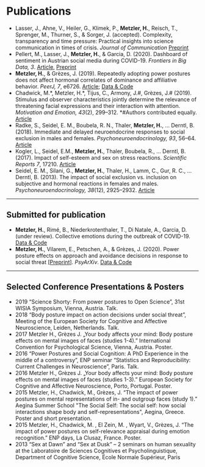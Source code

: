 ---
---

# Publications

* Lasser, J., Ahne, V., Heiler, G., Klimek, P., **Metzler, H.**, Reisch, T., Sprenger, M., Thurner, S., & Sorger, J. (accepted). Complexity, transparency and time pressure: Practical insights into science communication in times of crisis. *Journal of Communication* [Preprint](https://osf.io/preprints/socarxiv/ytxrp/)
* Pellert, M., Lasser, J., **Metzler, H.**, & Garcia, D. (2020). Dashboard of sentiment in Austrian social media during COVID-19. *Frontiers in Big Data, 3*. [Article](https://doi.org/10.3389/fdata.2020.00032), [Preprint](http://arxiv.org/abs/2006.11158)
* **Metzler, H.**, & Grèzes, J. (2019). Repeatedly adopting power postures does not affect hormonal correlates of dominance and affiliative behavior. *PeerJ, 7*, e6726. [Article](https://doi.org/10.7717/peerj.6726); [Data & Code](https://osf.io/3nrsy/)
* Chadwick, M.\*, Metzler, H.\*, Tijus, C., Armony, J.#, Grèzes, J.# (2019). Stimulus and observer characteristics jointly determine the relevance of threatening facial expressions and their interaction with attention. *Motivation and Emotion, 43*(2), 299–312. \*#Authors contributed equally. [Article](https://link.springer.com/article/10.1007/s11031-018-9730-2)
* Radke, S., Seidel, E. M., Boubela, R. N., Thaler, **Metzler, H.**, … Derntl, B. (2018). Immediate and delayed neuroendocrine responses to social exclusion in males and females. *Psychoneuroendocrinology, 93*, 56–64. [Article](https://doi.org/10.1016/j.psyneuen.2018.04.005)
* Kogler, L., Seidel, E.M., **Metzler, H.**, Thaler, Boubela, R., … Derntl, B. (2017). Impact of self-esteem and sex on stress reactions. *Scientific Reports 7*, 17210. [Article](https://doi.org/10.1038/s41598-017-17485-w)
* Seidel, E. M., Silani, G., **Metzler, H.**, Thaler, H., Lamm, C., Gur, R. C., … Derntl, B. (2013). The impact of social exclusion vs. inclusion on subjective and hormonal reactions in females and males. *Psychoneuroendocrinology, 38*(12), 2925–2932. [Article](https://doi.org/10.1016/j.psyneuen.2013.07.021)

___

## Submitted for publication

* **Metzler, H.**, Rimé, B., Niederkrotenthaler, T., Di Natale, A., Garcia, D. (under review). Collective emotions during the outbreak of COVID-19.  [Data & Code](https://osf.io/736kc/)
* **Metzler, H.**, Vilarem, E., Petschen, A., & Grèzes, J. (2020). Power posture effects on approach and avoidance decisions in response to social threat \[[Preprint](https://doi.org/10.31234/osf.io/t8mhw)\]. *PsyArXiv*. [Data & Code](https://osf.io/q8s3w)

___

## Selected Conference Presentations & Posters

* 2019	“Science Shorty: From power postures to Open Science”, 31st WISIA Symposium, Vienna, Austria. Talk.   
* 2018	“Body posture impact on action decisions under social threat”, Meeting of the European Society for Cognitive and Affective Neuroscience, Leiden, Netherlands. Talk. 
* 2017 	Metzler H., Grèzes J. „Your body affects your mind: Body posture effects on mental images of faces (studies 1-4).” International Convention for Psychological Science, Vienna, Austria. Poster. 
* 2016 	“Power Postures and Social Cognition: A PhD Experience in the middle of a controversy”, ENP seminar “Statistics and Reproducibility: Current Challenges in Neuroscience”, Paris. Talk.
* 2016 	Metzler H., Grèzes J. „Your body affects your mind: Body posture effects on mental images of faces (studies 1-3).” European Society for Cognitive and Affective Neuroscience, Porto, Portugal. Poster.
* 2015 	Metzler, H., Chadwick, M., Grèzes, J. “The impact of power postures on mental representations of in- and outgroup faces (study 1).” Aegina Summer School "The Social Self: The social self: how social interactions shape body and self-representations", Aegina, Greece. Poster and short presentation.  
* 2015 	Metzler, H., Chadwick, M. , El Zein, M. , Wyart, V., Grèzes, J. “The impact of power postures on self-relevance appraisal during emotion recognition.” ENP days, La Clusaz, France. Poster.
* 2013	“Sex at Dawn” and “Sex at Dusk” – 2 seminars on human sexuality at the Laboratoire de Sciences Cognitives et Psycholinguistique, Department of Cognitive Science, École Normale Supérieur, Paris 


